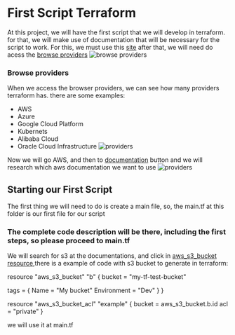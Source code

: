 # First Script Terraform


At this project, we will have the first script that we will develop in terraform. for that, we will make use of documentation that will be necessary for the script to work.
For this, we must use this [site](https://registry.terraform.io/)
after that, we will need do acess the [browse providers](https://registry.terraform.io/browse/providers)
![browse providers](https://user-images.githubusercontent.com/95464654/190253143-59ed8a22-d548-4a11-9724-4d1e930c9db4.png)

### Browse providers
When we access the browser providers, we can see how many providers terraform has. there are some examples:
* AWS
* Azure
* Google Cloud Platform
* Kubernets
* Alibaba Cloud
* Oracle Cloud Infrastructure
![providers](https://user-images.githubusercontent.com/95464654/190253267-8d787d7c-c367-44ce-994a-921b1a61d393.png)

Now we will go AWS, and then to [documentation](https://registry.terraform.io/providers/hashicorp/aws/latest/docs) button and we will research which aws documentation we want to use
![providers](https://user-images.githubusercontent.com/95464654/190254009-17c3e111-51e2-4e9b-8572-9fd2c23be85d.png)

## Starting our First Script
The first thing we will need to do is create a main file, so, the main.tf at this folder is our first file for our script

### The complete code description will be there, including the first steps, so please proceed to main.tf
We will search for s3 at the documentations, and click in [aws_s3_bucket resource](https://registry.terraform.io/providers/hashicorp/aws/latest/docs/resources/s3_bucket),there is
a example of code with s3 bucket to generate in terraform:

resource "aws_s3_bucket" "b" {
  bucket = "my-tf-test-bucket"

  tags = {
    Name        = "My bucket"
    Environment = "Dev"
  }
}

resource "aws_s3_bucket_acl" "example" {
  bucket = aws_s3_bucket.b.id
  acl    = "private"
}

we will use it at main.tf